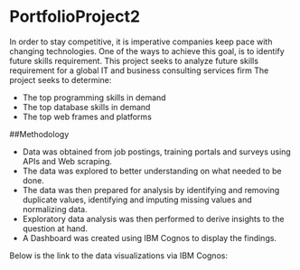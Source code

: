 # PortfolioProject2

In order to stay competitive, it is imperative companies keep pace with changing technologies.
One of the ways to achieve this goal, is to identify future skills requirement.
This project seeks to analyze future skills requirement for a global IT and business consulting services firm
The project seeks to determine:
* The top programming skills in demand
* The top database skills in demand
* The top web frames and platforms

##Methodology

* Data was obtained from job postings, training portals and surveys using APIs and Web scraping.
* The data was explored to better understanding on what needed to be done.
* The data was then prepared for analysis by identifying and removing duplicate values, identifying and imputing missing values and normalizing data.
* Exploratory data analysis was then performed to derive insights to the question at hand.
* A Dashboard was created using IBM Cognos to display the findings.

Below is the link to the data visualizations via IBM Cognos:


